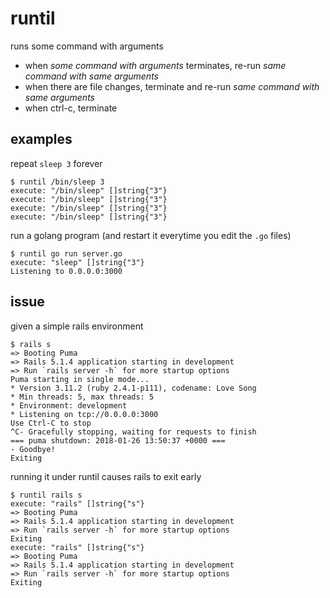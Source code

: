 # runtil

runs some command with arguments
- when *some command with arguments* terminates, re-run *same command with same arguments*
- when there are file changes, terminate and re-run *same command with same arguments*
- when ctrl-c, terminate

## examples

repeat `sleep 3` forever

```
$ runtil /bin/sleep 3
execute: "/bin/sleep" []string{"3"}
execute: "/bin/sleep" []string{"3"}
execute: "/bin/sleep" []string{"3"}
execute: "/bin/sleep" []string{"3"}
```

run a golang program (and restart it everytime you edit the `.go` files)

```
$ runtil go run server.go
execute: "sleep" []string{"3"}
Listening to 0.0.0.0:3000
```

## issue

given a simple rails environment

```
$ rails s
=> Booting Puma
=> Rails 5.1.4 application starting in development
=> Run `rails server -h` for more startup options
Puma starting in single mode...
* Version 3.11.2 (ruby 2.4.1-p111), codename: Love Song
* Min threads: 5, max threads: 5
* Environment: development
* Listening on tcp://0.0.0.0:3000
Use Ctrl-C to stop
^C- Gracefully stopping, waiting for requests to finish
=== puma shutdown: 2018-01-26 13:50:37 +0000 ===
- Goodbye!
Exiting
```

running it under runtil causes rails to exit early

```
$ runtil rails s
execute: "rails" []string{"s"}
=> Booting Puma
=> Rails 5.1.4 application starting in development
=> Run `rails server -h` for more startup options
Exiting
execute: "rails" []string{"s"}
=> Booting Puma
=> Rails 5.1.4 application starting in development
=> Run `rails server -h` for more startup options
Exiting
```
